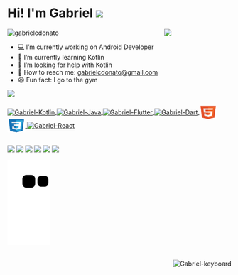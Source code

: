 <h1> Hi! I'm Gabriel <img src="https://c.tenor.com/4BkYeeOwEUgAAAAC/waving-wave.gif" width="40"></h1>

<img align="right" width="30%" src="https://i.pinimg.com/originals/f1/bc/3a/f1bc3a9ed4f836e92a33fc6b130db188.gif">

<img src="https://komarev.com/ghpvc/?username=gabrielcdonato&color=blue" alt="gabrielcdonato" /> 

- 💻 I’m currently working on Android Developer
- 🧠 I’m currently learning Kotlin
- 🤝 I’m looking for help with Kotlin
- 📩 How to reach me: gabrielcdonato@gmail.com
- 😆 Fun fact: I go to the gym

 <div>
  <a href="https://github.com/gabrielcdonato">
  <img height="180em" src="https://github-readme-stats.vercel.app/api?username=gabrielcdonato&show_icons=true&theme=tokyonight&include_all_commits=true&count_private=true"/>
</div>
<div style="display: inline_block"><br>
  <img align="center" alt="Gabriel-Kotlin" height="30" width="40" src="https://cdn.jsdelivr.net/gh/devicons/devicon/icons/kotlin/kotlin-original.svg">
  <img align="center" alt="Gabriel-Java" height="30" width="40" src="https://cdn.jsdelivr.net/gh/devicons/devicon/icons/java/java-original.svg">
  <img align="center" alt="Gabriel-Flutter" height="30" width="40" src="https://cdn.jsdelivr.net/gh/devicons/devicon/icons/flutter/flutter-original.svg">
  <img align="center" alt="Gabriel-Dart" height="30" width="40" src="https://cdn.jsdelivr.net/gh/devicons/devicon/icons/dart/dart-original.svg">
  <img align="center" alt="Gabriel-HTML" height="30" width="40" src="https://raw.githubusercontent.com/devicons/devicon/master/icons/html5/html5-original.svg">
  <img align="center" alt="Gabriel-CSS" height="30" width="40" src="https://raw.githubusercontent.com/devicons/devicon/master/icons/css3/css3-original.svg">
  <img align="center" alt="Gabriel-React" height="30" width="40" src="https://cdn.jsdelivr.net/gh/devicons/devicon/icons/react/react-original.svg">
</div>
  
  ##
 
<div> 
  <a href="https://www.youtube.com/channel/UC4NoiJt4AESLOs9XY0XFb8Q" target="_blank"><img src="https://img.shields.io/badge/YouTube-FF0000?style=for-the-badge&logo=youtube&logoColor=white" target="_blank"></a>
  <a href="https://instagram.com/g_donalt" target="_blank"><img src="https://img.shields.io/badge/-Instagram-%23E4405F?style=for-the-badge&logo=instagram&logoColor=white" target="_blank"></a>
 	<a href="https://www.twitch.tv/donataobala" target="_blank"><img src="https://img.shields.io/badge/Twitch-9146FF?style=for-the-badge&logo=twitch&logoColor=white" target="_blank"></a>
 <a href="https://discord.gg/" target="_blank"><img src="https://img.shields.io/badge/Discord-7289DA?style=for-the-badge&logo=discord&logoColor=white" target="_blank"></a> 
  <a href="https://www.linkedin.com/in/gabriel-donato-65b075215/" target="_blank"><img src="https://img.shields.io/badge/-LinkedIn-%230077B5?style=for-the-badge&logo=linkedin&logoColor=white" target="_blank"></a> 
<a href="https://twitter.com/Tiodonalt" target="_blank"><img src="https://img.shields.io/badge/Twitter-1DA1F2?style=for-the-badge&logo=twitter&logoColor=white" target="_blank"></a> 
 
  ![Snake animation](https://github.com/rafaballerini/rafaballerini/blob/output/github-contribution-grid-snake.svg)
 
</div>

##


 <div>
<img align="right" alt="Gabriel-keyboard" src="https://media1.tenor.com/images/47d3a03b320b0e77f741d401ff9bdcb2/tenor.gif?itemid=15747325">
 </div>





  
    
